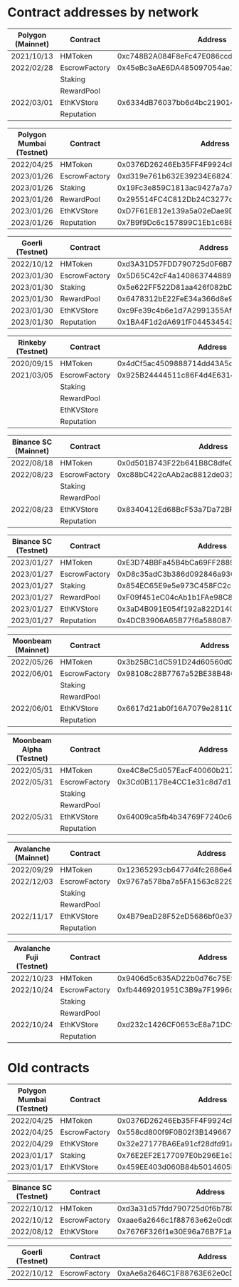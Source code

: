 # Contract addresses by network


| Polygon (Mainnet)        | Contract       | Address                                    | Proxy                                      |
|--------------------------|----------------|--------------------------------------------|--------------------------------------------|
|2021/10/13                | HMToken        | 0xc748B2A084F8eFc47E086ccdDD9b7e67aEb571BF | N/A                                        |
|2022/02/28                | EscrowFactory  | 0x45eBc3eAE6DA485097054ae10BA1A0f8e8c7f794 |                                            |
|                          | Staking        |                                            |                                            |
|                          | RewardPool     |                                            |                                            |
|2022/03/01                | EthKVStore     | 0x6334dB76037bb6d4bc21901433E870b22ACa1F9a | N/A                                        |
|                          | Reputation     |                                            |                                            |

| Polygon Mumbai (Testnet) | Contract       | Address                                    | Proxy                                      |
|--------------------------|----------------|--------------------------------------------|--------------------------------------------|
|2022/04/25                | HMToken        | 0x0376D26246Eb35FF4F9924cF13E6C05fd0bD7Fb4 | N/A                                        |
|2023/01/26                | EscrowFactory  | 0xd319e761b632E39234E68247D307818a20158890 | 0xA8D927C4DA17A6b71675d2D49dFda4E9eBE58f2d |
|2023/01/26                | Staking        | 0x19Fc3e859C1813ac9427a7a78BeB9ae102CE96d3 | 0x7Fd3dF914E7b6Bd96B4c744Df32183b51368Bfac |
|2023/01/26                | RewardPool     | 0x295514FC4C812Db24C3277d6D3175956AdEA273C | 0xf0145eD99AC3c4f877aDa7dA4D1E059ec9116BAE |
|2023/01/26                | EthKVStore     | 0xD7F61E812e139a5a02eDae9Dfec146E1b8eA3807 | N/A                                        |
|2023/01/26                | Reputation     | 0x7B9f9Dc6c157899C1Eb1c6B86f94855cC2F537dF | 0xC522463d36f76b881bE66484e3068F11e7038Ace |

| Goerli (Testnet)         | Contract       | Address                                    | Proxy                                      |
|--------------------------|----------------|--------------------------------------------|--------------------------------------------|
|2022/10/12                | HMToken        | 0xd3A31D57FDD790725d0F6B78095F62E8CD4ab317 | N/A                                        |
|2023/01/30                | EscrowFactory  | 0x5D65C42cF4a140863744889BAd07f246C0211754 | 0x87469B4f2Fcf37cBd34E54244c0BD4Fa0603664c |
|2023/01/30                | Staking        | 0x5e622FF522D81aa426f082bDD95210BC25fCA7Ed | 0xf46B45Df3d956369726d8Bd93Ba33963Ab692920 |
|2023/01/30                | RewardPool     | 0x6478312bE22FeE34a366d8e945d4dBd97388a306 | 0x0376D26246Eb35FF4F9924cF13E6C05fd0bD7Fb4 |
|2023/01/30                | EthKVStore     | 0xc9Fe39c4b6e1d7A2991355Af159956982DADf842 | N/A                                        |
|2023/01/30                | Reputation     | 0x1BA4F1d2dA691fF0445345436b9306B29eEd3913 | 0x6B220A6306D8D86C9878A1FBb3F49707b3E2b405 |

| Rinkeby (Testnet)        | Contract       | Address                                    | Proxy                                      |
|--------------------------|----------------|--------------------------------------------|--------------------------------------------|
|2020/09/15                | HMToken        | 0x4dCf5ac4509888714dd43A5cCc46d7ab389D9c23 | N/A                                        |
|2021/03/05                | EscrowFactory  | 0x925B24444511c86F4d4E63141D8Be0A025E2dca4 |                                            |
|                          | Staking        |                                            |                                            |
|                          | RewardPool     |                                            |                                            |
|                          | EthKVStore     |                                            | N/A                                        |
|                          | Reputation     |                                            |                                            |

| Binance SC (Mainnet)     | Contract       | Address                                    | Proxy                                      |
|--------------------------|----------------|--------------------------------------------|--------------------------------------------|
|2022/08/18                | HMToken        | 0x0d501B743F22b641B8C8dfe00F1AAb881D57DDC7 | N/A                                        |
|2022/08/23                | EscrowFactory  | 0xc88bC422cAAb2ac8812de03176402dbcA09533f4 |                                            |
|                          | Staking        |                                            |                                            |
|                          | RewardPool     |                                            |                                            |
|2022/08/23                | EthKVStore     | 0x8340412Ed68BcF53a7Da72BFFc1E2E74CfdE74D0 | N/A                                        |
|                          | Reputation     |                                            |                                            |

| Binance SC (Testnet)     | Contract       | Address                                    | Proxy                                      |
|--------------------------|----------------|--------------------------------------------|--------------------------------------------|
|2023/01/27                | HMToken        | 0xE3D74BBFa45B4bCa69FF28891fBE392f4B4d4e4d | N/A                                        |
|2023/01/27                | EscrowFactory  | 0xD8c35adC3b386d092846a93015220b7Fe8efD938 | 0x2bfA592DBDaF434DDcbb893B1916120d181DAD18 |
|2023/01/27                | Staking        | 0x854EC65E9e5e973C458FC2c92F6E0CbD403f5b95 | 0x5517fE916Fe9F8dB15B0DDc76ebDf0BdDCd4ed18 |
|2023/01/27                | RewardPool     | 0xF09f451eC04cAb1b1FAe98C86F45291B00E52b03 | 0xB0A0500103eCEc431b73F6BAd923F0a2774E6e29 |
|2023/01/27                | EthKVStore     | 0x3aD4B091E054f192a822D1406f4535eAd38580e4 | N/A                                        |
|2023/01/27                | Reputation     | 0x4DCB3906A65B77f6a588087652E6Dd9685d1F67f | 0xb8F62639aA3DD51A39d6AACD969363e7F87dcc98 |

| Moonbeam (Mainnet)       | Contract       | Address                                    | Proxy                                      |
|--------------------------|----------------|--------------------------------------------|--------------------------------------------|
|2022/05/26                | HMToken        | 0x3b25BC1dC591D24d60560d0135D6750A561D4764 | N/A                                        |
|2022/06/01                | EscrowFactory  | 0x98108c28B7767a52BE38B4860832dd4e11A7ecad |                                            |
|                          | Staking        |                                            |                                            |
|                          | RewardPool     |                                            |                                            |
|2022/06/01                | EthKVStore     | 0x6617d21ab0f16A7079e2811Cf9306CAe7018bDd9 | N/A                                        |
|                          | Reputation     |                                            |                                            |

| Moonbeam Alpha (Testnet) | Contract       | Address                                    | Proxy                                      |
|--------------------------|----------------|--------------------------------------------|--------------------------------------------|
|2022/05/31                | HMToken        | 0xe4C8eC5d057EacF40060b2174627a4941a5c8127 | N/A                                        |
|2022/05/31                | EscrowFactory  | 0x3Cd0B117Be4CC1e31c8d7d1eD8b32208a2820902 |                                            |
|                          | Staking        |                                            |                                            |
|                          | RewardPool     |                                            |                                            |
|2022/05/31                | EthKVStore     | 0x64009ca5fb4b34769F7240c6073FEc34bf5b64E3 | N/A                                        |
|                          | Reputation     |                                            |                                            |

| Avalanche (Mainnet)      | Contract       | Address                                    | Proxy                                      |
|--------------------------|----------------|--------------------------------------------|--------------------------------------------|
|2022/09/29                | HMToken        | 0x12365293cb6477d4fc2686e46bb97e3fb64f1550 | N/A                                        |
|2022/12/03                | EscrowFactory  | 0x9767a578ba7a5FA1563c8229943cB01cd8446BB4 |                                            |
|                          | Staking        |                                            |                                            |
|                          | RewardPool     |                                            |                                            |
|2022/11/17                | EthKVStore     | 0x4B79eaD28F52eD5686bf0e379717e85fc7aD10Df | N/A                                        |
|                          | Reputation     |                                            |                                            |

| Avalanche Fuji (Testnet) | Contract       | Address                                    | Proxy                                      |
|--------------------------|----------------|--------------------------------------------|--------------------------------------------|
|2022/10/23                | HMToken        | 0x9406d5c635AD22b0d76c75E52De57A2177919ca3 | N/A                                        |
|2022/10/24                | EscrowFactory  | 0xfb4469201951C3B9a7F1996c477cb7BDBEcE0A88 |                                            |
|                          | Staking        |                                            |                                            |
|                          | RewardPool     |                                            |                                            |
|2022/10/24                | EthKVStore     | 0xd232c1426CF0653cE8a71DC98bCfDf10c471c114 | N/A                                        |
|                          | Reputation     |                                            |                                            |




# Old contracts


| Polygon Mumbai (Testnet) | Contract       | Address                                    | Proxy                                      |
|--------------------------|----------------|--------------------------------------------|--------------------------------------------|
|2022/04/25                | HMToken        | 0x0376D26246Eb35FF4F9924cF13E6C05fd0bD7Fb4 | N/A                                        |
|2022/04/25                | EscrowFactory  | 0x558cd800f9F0B02f3B149667bDe003284c867E94 |                                            |
|2022/04/29                | EthKVStore     | 0x32e27177BA6Ea91cf28dfd91a0Da9822A4b74EcF | N/A                                        |
|2023/01/17                | Staking        | 0x76E2EF2E177097E0b296E1e305d69Fe8Bae5f774 | 0xf421fD3eB97982C205966ebB514Ab2E435c6d5B7 |
|2023/01/17                | EthKVStore     | 0x459EE403d060B84b5014605D6739cCFed32AFb96 | N/A                                        |

| Binance SC (Testnet)     | Contract       | Address                                    | Proxy                                      |
|--------------------------|----------------|--------------------------------------------|--------------------------------------------|
|2022/10/12                | HMToken        | 0xd3a31d57fdd790725d0f6b78095f62e8cd4ab317 | N/A                                        |
|2022/10/12                | EscrowFactory  | 0xaae6a2646c1f88763e62e0cd08ad050ea66ac46f |                                            |
|2022/08/12                | EthKVStore     | 0x7676F326f1e30E96a76B7F1a860d56A9ac988a7d | N/A                                        |

| Goerli (Testnet)         | Contract       | Address                                    | Proxy                                      |
|--------------------------|----------------|--------------------------------------------|--------------------------------------------|
|2022/10/12                | EscrowFactory  | 0xaAe6a2646C1F88763E62e0cD08aD050Ea66AC46F |                                            |